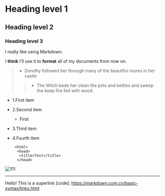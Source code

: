# Heading level 1
## Heading level 2 
### Heading level 3

I really like using Markdown.

I **think** I'll use it to __format__ all of my documents from now on.

> - Dorothy followed her through many of the beautiful rooms in her castle
>
>> - The Witch bade her clean the pots and kettles and sweep the keep fire fed with wood.

- 1.First item
- 2.Second item
    - First
- 3.Third item
- 4.Fourth item
 
       <html>
        <head>
         <title>Test</title>
        </head>
![111](assets/111.jpg)

---

Hello!
This is a superlink  [code]: <https://markdown.com.cn/basic-syntax/links.html>